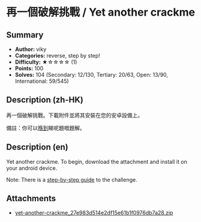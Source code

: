 再一個破解挑戰 / Yet another crackme
===

## Summary

* **Author:** viky
* **Categories:** reverse, step by step!
* **Difficulty:** ★☆☆☆☆ (1)
* **Points:** 100
* **Solves:** 104 (Secondary: 12/130, Tertiary: 20/63, Open: 13/90, International: 59/545)

## Description (zh-HK)

再一個破解挑戰。下載附件並將其安裝在您的安卓設備上。

備註：你可以[喺到](https://hackmd.io/@blackb6a/hkcert-ctf-2024-ii-zh-449d7d78f978a2d4)睇呢題嘅題解。

## Description (en)

Yet another crackme. To begin, download the attachment and install it on your android device.

Note: There is a [step-by-step guide](https://hackmd.io/@blackb6a/hkcert-ctf-2024-ii-en-07128acbc80dd0a4) to the challenge.

## Attachments

- [yet-another-crackme_27e983d514e2df15e61b1f0976db7a28.zip](https://github.com/blackb6a/hkcert-ctf-2024-challenges-public/releases/download/v1.0.0/yet-another-crackme_27e983d514e2df15e61b1f0976db7a28.zip)




